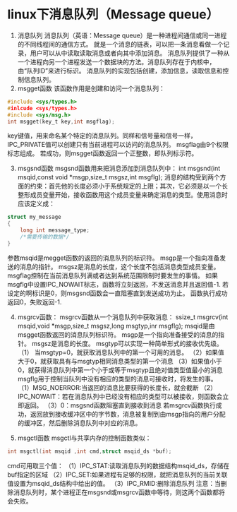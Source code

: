# linux下消息队列（Message queue）

1. 消息队列
消息队列（英语：Message queue）是一种进程间通信或同一进程的不同线程间的通信方式。
就是一个消息的链表，可以把一条消息看做一个记录，用户可以从中读取读取消息或者向其中添加消息。
消息队列提供了一种从一个进程向另一个进程发送一个数据块的方法。消息队列存在于内核中，由“队列ID”来进行标识。
消息队列的实现包括创建，添加信息，读取信息和控制信息队列。
2. msgget函数
该函数作用是创建和访问一个消息队列：
```C
#include <sys/types.h>
#inlcude <sys/types.h>
#include <sys/msg.h>
int msgget(key_t key,int msgflag);
```
key键值，用来命名某个特定的消息队列。同样和信号量和信号一样，IPC_PRIVATE值可以创建只有当前进程可以访问的消息队列。
msgflag由9个权限标志组成。
若成功，则msgget函数返回一个正整数，即队列标示符。

3. msgsnd函数
msgsnd函数用来把消息添加到消息队列中：
int msgsnd(int msqid,const void *msgp,size_t msgsz,int msgflg);
消息的结构受到两个方面的约束：首先他的长度必须小于系统规定的上限；其次，它必须是以一个长整形成员变量开始，接收函数用这个成员变量来确定消息的类型。使用消息时应该定义成：

```C
struct my_message
{
	long int message_type;
	/*需要传输的数据*/
}
```
参数msqid是megget函数的返回的消息队列的标识符。
msgp是一个指向准备发送的消息的指针。
msgsz是消息的长度，这个长度不包括消息类型成员变量。
msgflag控制在当前消息队列满或者达到系统范围限制时要发生的事情。
如果msgflg中设置IPC_NOWAIT标志，函数将立刻返回，不发送消息并且返回值-1.
若设定的啊标识是0，则msgsnd函数会一直阻塞直到发送成功为止。
函数执行成功返回0，失败返回-1.

4. msgrcv函数：
msgrcv函数从一个消息队列中获取消息：
ssize_t msgrcv(int msqid,void *msgp,size_t msgsz,long msgtyp,inr msgflg);
msqid是由msgget函数返回的消息队列标识符。
msgp是一个指向准备接受的消息的指针。
msgsz是消息的长度。
msgtyp可以实现一种简单形式的接收优先级。
（1） 当msgtyp=0，就获取消息队列中的第一个可用的消息。
（2）如果值大于0，就获取具有与msgtyp相同消息类型的第一个消息
（3）如果值小于0，就获得消息队列中第一个小于或等于msgtyp且绝对值类型值最小的消息
msgflg用于控制当队列中没有相应的类型的消息可接收时，将发生的事。
（1）MSG_NOERROR:当返回的消息比要获得的长度长，就会截断
（2）IPC_NOWAIT：若在消息队列中已经没有相应的类型可以被接收，则函数会立即返回。
（3）0：msgsnd函数阻塞直到接收到消息
若msgrcv函数执行成功，返回放到接收缓冲区中的字节数，消息被复制到由msgp指向的用户分配的缓冲区，然后删除消息队列中对应的消息。

5. msgctl函数
msgctl与共享内存的控制函数类似：
```C
int msgctl(int msqid ,int cmd,struct msqid_ds *buf);
```
cmd可用取三个值：
（1）IPC_STAT:读取消息队列的数据结构msqid_ds，存储在buf指定的区域
（2）IPC_SET:如果进程有足够的权限，就把消息队列的当前关联值设置为msqid_ds结构中给出的值。
（3）IPC_RMID:删除消息队列
注意：当删除消息队列时，某个进程正在msgsnd或msgrcv函数中等待，则这两个函数都将会失败。
